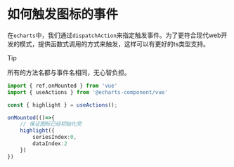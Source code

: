
# 如何触发图标的事件

在`echarts`中，我们通过`dispatchAction`来指定触发事件。为了更符合现代web开发的模式，提供函数式调用的方式来触发，这样可以有更好的ts类型支持。

> [!TIP]
> 所有的方法名都与事件名相同，无心智负担。

```ts
import { ref,onMounted } from 'vue'
import { useActions } from '@echarts-component/vue'

const { highlight } = useActions();

onMounted(()=>{ 
    // 保证图标已经初始化完
    highlight({
        seriesIndex:0,
        dataIndex:2
    })
})

```
